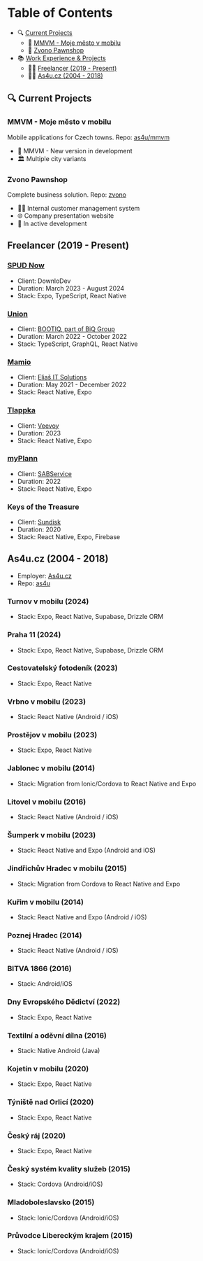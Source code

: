 # Table of Contents

- 🔍 [Current Projects](#-current-projects)
  - 📱 [MMVM - Moje město v mobilu](#-mmvm---moje-město-v-mobilu)
  - 📱 [Zvono Pawnshop](#-zvono-pawnshop)
- 📚 [Work Experience & Projects](#-work-experience--projects)
  - 👨‍💻 [Freelancer (2019 - Present)](#-freelancer-2019---present)
  - 👨‍💻 [As4u.cz (2004 - 2018)](#-as4ucz-2004---2018)

## 🔍 Current Projects

### MMVM - Moje město v mobilu

Mobile applications for Czech towns. Repo: [as4u/mmvm](https://github.com/miccy-dev/as4u/mmvm)

- 📱 MMVM - New version in development
- 🏛️ Multiple city variants

### Zvono Pawnshop

Complete business solution. Repo: [zvono](https://github.com/miccy-dev/zvono)

- 👨‍💼 Internal customer management system
- 🌐 Company presentation website
- 🚧 In active development

## Freelancer (2019 - Present)

### [SPUD Now](https://spudnow.co.uk/)
- Client: DownloDev
- Duration: March 2023 - August 2024
- Stack: Expo, TypeScript, React Native

### [Union](https://www.union.sk/union-zp-aplikacia-na-mobile)
- Client: [BOOTIQ, part of BiQ Group](https://www.bootiq.io)
- Duration: March 2022 - October 2022
- Stack: TypeScript, GraphQL, React Native

### [Mamio](https://www.mamio-app.com)
- Client: [Eliaš IT Solutions](https://elias-itsolutions.sk)
- Duration: May 2021 - December 2022
- Stack: React Native, Expo

### [Tlappka](https://www.tlappka.cz/)
- Client: [Veevoy](https://veevoy.com)
- Duration: 2023
- Stack: React Native, Expo

### [myPlann](https://www.sabservis.cz/myplann)
- Client: [SABService](https://www.sabservis.cz)
- Duration: 2022
- Stack: React Native, Expo

### Keys of the Treasure
- Client: [Sundisk](https://www.sundisk.cz/cs/)
- Duration: 2020
- Stack: React Native, Expo, Firebase

## As4u.cz (2004 - 2018)

- Employer: [As4u.cz](https://www.as4u.cz/)
- Repo: [as4u](https://github.com/miccy-dev/as4u)

### Turnov v mobilu (2024)
- Stack: Expo, React Native, Supabase, Drizzle ORM

### Praha 11 (2024)
- Stack: Expo, React Native, Supabase, Drizzle ORM

### Cestovatelský fotodeník (2023)
- Stack: Expo, React Native

### Vrbno v mobilu (2023)
- Stack: React Native (Android / iOS)

### Prostějov v mobilu (2023)
- Stack: Expo, React Native

### Jablonec v mobilu (2014)
- Stack: Migration from Ionic/Cordova to React Native and Expo

### Litovel v mobilu (2016)
- Stack: React Native (Android / iOS)

### Šumperk v mobilu (2023)
- Stack: React Native and Expo (Android and iOS)

### Jindřichův Hradec v mobilu (2015)
- Stack: Migration from Cordova to React Native and Expo

### Kuřim v mobilu (2014)
- Stack: React Native and Expo (Android / iOS)

### Poznej Hradec (2014)
- Stack: React Native (Android / iOS)

### BITVA 1866 (2016)
- Stack: Android/iOS

### Dny Evropského Dědictví (2022)
- Stack: Expo, React Native

### Textilní a oděvní dílna (2016)
- Stack: Native Android (Java)

### Kojetín v mobilu (2020)
- Stack: Expo, React Native

### Týniště nad Orlicí (2020)
- Stack: Expo, React Native

### Český ráj (2020)
- Stack: Expo, React Native

### Český systém kvality služeb (2015)
- Stack: Cordova (Android/iOS)

### Mladoboleslavsko (2015)
- Stack: Ionic/Cordova (Android/iOS)

### Průvodce Libereckým krajem (2015)
- Stack: Ionic/Cordova (Android/iOS)